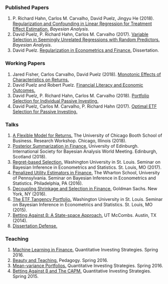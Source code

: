 ### Published Papers

1. P. Richard Hahn, Carlos M. Carvalho, David Puelz, Jingyu He (2018). [Regularization and Confounding in Linear Regression for Treatment Effect Estimation.](https://projecteuclid.org/euclid.ba/1484103680) _Bayesian Analysis_.
2. David Puelz, P. Richard Hahn, Carlos M. Carvalho (2017). [Variable Selection in Seemingly Unrelated Regressions with Random Predictors.](https://projecteuclid.org/euclid.ba/1488855633#abstract) _Bayesian Analysis_.
3. David Puelz.  [Regularization in Econometrics and Finance.](https://catalog.lib.utexas.edu/record=b9541996~S29)  Dissertation.

### Working Papers

1. Jared Fisher, Carlos Carvalho, David Puelz (2018).  [Monotonic Effects of Characteristics on Returns.](https://papers.ssrn.com/sol3/papers.cfm?abstract_id=3212934)
2. David Puelz and Robert Puelz.  [Financial Literacy and Economic Outcomes.](Financial_Literacy_and_Economic_Outcomes-12-17-2018.pdf)
3. David Puelz, P. Richard Hahn, Carlos M. Carvalho (2018). [Portfolio Selection for Individual Passive Investing.](PortfolioPaper.pdf)
4. David Puelz, Carlos M. Carvalho, P. Richard Hahn (2017). [Optimal ETF Selection for Passive Investing.](https://arxiv.org/pdf/1510.03385v1.pdf)

### Talks

1. [A Flexible Model for Returns.](RPWorkshop.pdf) The University of Chicago Booth School of Business. Research Workshop. Chicago, Illinois (2018).  
2. [Posterior Summarization in Finance.](ISBA2018.pdf) University of Edinburgh. International Society for Bayesian Analysis World Meeting. Edinburgh, Scotland (2018).
3. [Regret-based Selection.](SBIES2017.pdf) Washington University in St. Louis. Seminar on Bayesian Inference in Econometrics and Statistics. St. Louis, MO (2017).
4. [Penalized Utility Estimators in Finance.](SBIES2016.pdf) The Wharton School, University of Pennsylvania. Seminar on Bayesian Inference in Econometrics and Statistics. Philadelphia, PA (2016).
5. [Decoupling Shrinkage and Selection in Finance.](GSFeb2016.pdf) Goldman Sachs. New York, NY (2016).
6. [The ETF Tangency Portfolio.](SBIESPresentation.pdf) Washington University in St. Louis. Seminar on Bayesian Inference in Econometrics and Statistics. St. Louis, MO (2015).
7. [Betting Against β: A State-space Approach.](TimeSeriesBABPresentation.pdf) UT McCombs. Austin, TX (2014).
8. [Dissertation Defense.](defense.pdf)


### Teaching

1. [Machine Learning in Finance.](MLLecture.pdf) Quantitative Investing Strategies. Spring 2016.
2. [Beauty and Teaching.](BeautyandTeaching.pdf) Pedagogy. Spring 2016.
3. [Mean-variance Portfolios.](DavidZackQuantPortfolio.pdf) Quantitative Investing Strategies. Spring 2016.
4. [Betting Against β and The CAPM.](InvestmentStrategiesBABlecture.pdf) Quantitative Investing Strategies. Spring 2015.

